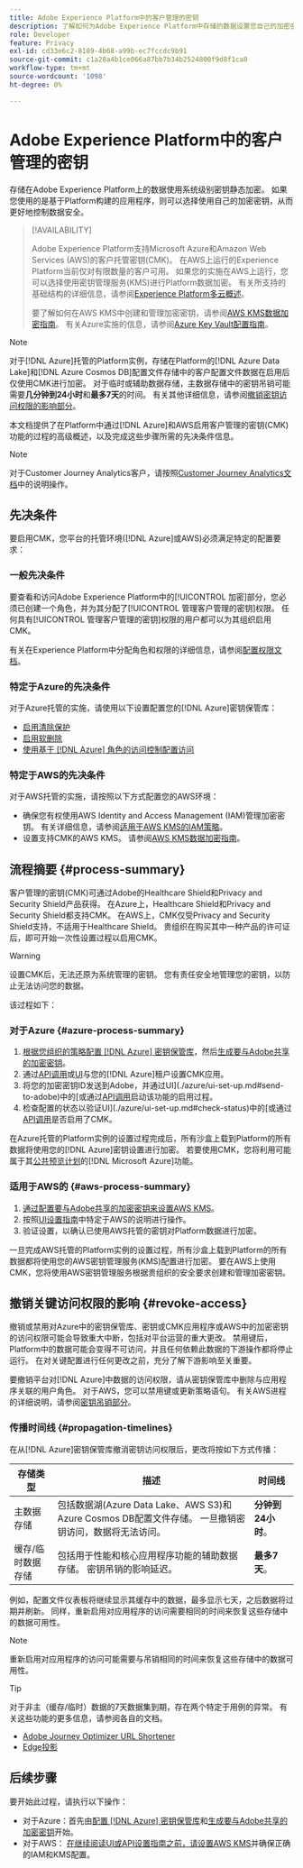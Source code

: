 ```yaml
---
title: Adobe Experience Platform中的客户管理的密钥
description: 了解如何为Adobe Experience Platform中存储的数据设置您自己的加密密钥。
role: Developer
feature: Privacy
exl-id: cd33e6c2-8189-4b68-a99b-ec7fccdc9b91
source-git-commit: c1a28a4b1ce066a87bb7b34b2524800f9d8f1ca0
workflow-type: tm+mt
source-wordcount: '1098'
ht-degree: 0%

---
```


# Adobe Experience Platform中的客户管理的密钥

存储在Adobe Experience Platform上的数据使用系统级别密钥静态加密。 如果您使用的是基于Platform构建的应用程序，则可以选择使用自己的加密密钥，从而更好地控制数据安全。

>[!AVAILABILITY]
>
>Adobe Experience Platform支持Microsoft Azure和Amazon Web Services (AWS)的客户托管密钥(CMK)。 在AWS上运行的Experience Platform当前仅对有限数量的客户可用。 如果您的实施在AWS上运行，您可以选择使用密钥管理服务(KMS)进行Platform数据加密。 有关所支持的基础结构的详细信息，请参阅[Experience Platform多云概述](https://experienceleague.adobe.com/en/docs/experience-platform/landing/multi-cloud)。
>
>要了解如何在AWS KMS中创建和管理加密密钥，请参阅[AWS KMS数据加密指南](./aws/configure-kms.md)。 有关Azure实施的信息，请参阅[Azure Key Vault配置指南](./azure/azure-key-vault-config.md)。

>[!NOTE]
>
>对于[!DNL Azure]托管的Platform实例，存储在Platform的[!DNL Azure Data Lake]和[!DNL Azure Cosmos DB]配置文件存储中的客户配置文件数据在启用后仅使用CMK进行加密。 对于临时或辅助数据存储，主数据存储中的密钥吊销可能需要&#x200B;**几分钟到24小时**&#x200B;和&#x200B;**最多7天**&#x200B;的时间。 有关其他详细信息，请参阅[撤销密钥访问权限的影响部分](#revoke-access)。

本文档提供了在Platform中通过[!DNL Azure]和AWS启用客户管理的密钥(CMK)功能的过程的高级概述，以及完成这些步骤所需的先决条件信息。

>[!NOTE]
>
>对于Customer Journey Analytics客户，请按照[Customer Journey Analytics文档](https://experienceleague.adobe.com/docs/analytics-platform/using/cja-privacy/cmk.html?lang=zh-Hans)中的说明操作。

## 先决条件

要启用CMK，您平台的托管环境([!DNL Azure]或AWS)必须满足特定的配置要求：

### 一般先决条件

要查看和访问Adobe Experience Platform中的[!UICONTROL 加密]部分，您必须已创建一个角色，并为其分配了[!UICONTROL 管理客户管理的密钥]权限。  任何具有[!UICONTROL 管理客户管理的密钥]权限的用户都可以为其组织启用CMK。

有关在Experience Platform中分配角色和权限的详细信息，请参阅[配置权限文档](https://experienceleague.adobe.com/docs/platform-learn/getting-started-for-data-architects-and-data-engineers/configure-permissions.html)。

### 特定于Azure的先决条件

对于Azure托管的实施，请使用以下设置配置您的[!DNL Azure]密钥保管库：

- [启用清除保护](https://learn.microsoft.com/en-us/azure/key-vault/general/soft-delete-overview#purge-protection)
- [启用软删除](https://learn.microsoft.com/en-us/azure/key-vault/general/soft-delete-overview)
- [使用基于 [!DNL Azure] 角色的访问控制配置访问](https://learn.microsoft.com/en-us/azure/role-based-access-control/)

### 特定于AWS的先决条件

对于AWS托管的实施，请按照以下方式配置您的AWS环境：

- 确保您有权使用AWS Identity and Access Management (IAM)管理加密密钥。 有关详细信息，请参阅[适用于AWS KMS的IAM策略](https://docs.aws.amazon.com/kms/latest/developerguide/iam-policies.html)。
- 设置支持CMK的AWS KMS。 请参阅[AWS KMS数据加密指南](./aws/configure-kms.md)。

## 流程摘要 {#process-summary}

客户管理的密钥(CMK)可通过Adobe的Healthcare Shield和Privacy and Security Shield产品获得。 在Azure上，Healthcare Shield和Privacy and Security Shield都支持CMK。 在AWS上，CMK仅受Privacy and Security Shield支持，不适用于Healthcare Shield。 贵组织在购买其中一种产品的许可证后，即可开始一次性设置过程以启用CMK。

>[!WARNING]
>
>设置CMK后，无法还原为系统管理的密钥。 您有责任安全地管理您的密钥，以防止无法访问您的数据。

该过程如下：

### 对于Azure {#azure-process-summary}

1. [根据您组织的策略配置 [!DNL Azure] 密钥保管库](./azure/azure-key-vault-config.md)，然后[生成要与Adobe共享的加密密钥](./azure/azure-key-vault-config.md#generate-a-key)。
1. 通过[API调用](./azure/api-set-up.md#register-app)或[UI](./azure/ui-set-up.md#register-app)与您的[!DNL Azure]租户设置CMK应用。
1. 将您的加密密钥ID发送到Adobe，并通过UI](./azure/ui-set-up.md#send-to-adobe)中的[或通过[API调用](./azure/api-set-up.md#send-to-adobe)启动该功能的启用过程。
1. 检查配置的状态以验证UI](./azure/ui-set-up.md#check-status)中的[或通过[API调用](./azure/api-set-up.md#check-status)是否启用了CMK。

在Azure托管的Platform实例的设置过程完成后，所有沙盒上载到Platform的所有数据将使用您的[!DNL Azure]密钥设置进行加密。 若要使用CMK，您将利用可能属于其[公共预览计划](https://azure.microsoft.com/en-ca/support/legal/preview-supplemental-terms/)的[!DNL Microsoft Azure]功能。

### 适用于AWS的 {#aws-process-summary}

1. [通过配置要与Adobe共享的加密密钥来设置AWS KMS](./aws/configure-kms.md)。
2. 按照[UI设置指南](./aws/ui-set-up.md)中特定于AWS的说明进行操作。
3. 验证设置，以确认已使用AWS托管的密钥对Platform数据进行加密。

<!--  Pending: or [API setup guide]() -->

一旦完成AWS托管的Platform实例的设置过程，所有沙盒上载到Platform的所有数据都将使用您的AWS密钥管理服务(KMS)配置进行加密。 要在AWS上使用CMK，您将使用AWS密钥管理服务根据贵组织的安全要求创建和管理加密密钥。

## 撤销关键访问权限的影响 {#revoke-access}

撤销或禁用对Azure中的密钥保管库、密钥或CMK应用程序或AWS中的加密密钥的访问权限可能会导致重大中断，包括对平台运营的重大更改。 禁用键后，Platform中的数据可能会变得不可访问，并且任何依赖此数据的下游操作都将停止运行。 在对关键配置进行任何更改之前，充分了解下游影响至关重要。

要撤销平台对[!DNL Azure]中数据的访问权限，请从密钥保管库中删除与应用程序关联的用户角色。 对于AWS，您可以禁用键或更新策略语句。 有关AWS进程的详细说明，请参阅[密钥吊销部分](./aws/ui-set-up.md#key-revocation)。


### 传播时间线 {#propagation-timelines}

在从[!DNL Azure]密钥保管库撤消密钥访问权限后，更改将按如下方式传播：

| **存储类型** | **描述** | **时间线** |
|---|---|---|
| 主数据存储 | 包括数据湖(Azure Data Lake、AWS S3)和Azure Cosmos DB配置文件存储。 一旦撤销密钥访问，数据将无法访问。 | **分钟到24小时**。 |
| 缓存/临时数据存储 | 包括用于性能和核心应用程序功能的辅助数据存储。 密钥吊销的影响延迟。 | **最多7天**。 |

例如，配置文件仪表板将继续显示其缓存中的数据，最多显示七天，之后数据将过期并刷新。 同样，重新启用对应用程序的访问需要相同的时间来恢复这些存储中的数据可用性。

>[!NOTE]
>
>重新启用对应用程序的访问可能需要与吊销相同的时间来恢复这些存储中的数据可用性。

>[!TIP]
>
>对于非主（缓存/临时）数据的7天数据集到期，存在两个特定于用例的异常。 有关这些功能的更多信息，请参阅各自的文档。<ul><li>[Adobe Journey Optimizer URL Shortener](https://experienceleague.adobe.com/docs/journey-optimizer/using/sms/sms-configuration.html?lang=zh-Hans#message-preset-sms)</li><li>[Edge投影](https://experienceleague.adobe.com/docs/experience-platform/profile/home.html#edge-projections)</li></ul>

## 后续步骤

要开始此过程，请执行以下操作：

- 对于Azure：首先由[配置 [!DNL Azure] 密钥保管库](./azure/azure-key-vault-config.md)和[生成要与Adobe共享的加密密钥](./azure/azure-key-vault-config.md#generate-a-key)开始。
- 对于AWS： [在继续阅读UI或API设置指南之前，请设置AWS KMS](./aws/configure-kms.md)并确保正确的IAM和KMS配置。
